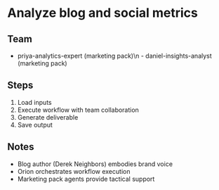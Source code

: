 # Analyze blog and social metrics

## Team
  - priya-analytics-expert (marketing pack)\n  - daniel-insights-analyst (marketing pack)

## Steps
1. Load inputs
2. Execute workflow with team collaboration
3. Generate deliverable
4. Save output

## Notes
- Blog author (Derek Neighbors) embodies brand voice
- Orion orchestrates workflow execution
- Marketing pack agents provide tactical support
